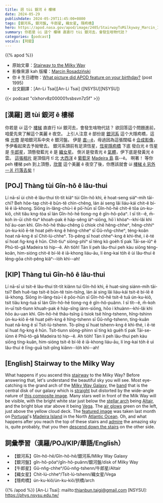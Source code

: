 ```yaml
---
title: 迵 tùi 銀河 ê 樓梯
date: 2024-05-29
publishdate: 2024-05-29T11:45:00+0800
tags: [銀河系, 銀河盤, 牛郎星, 織女星, 隱痀橋]
hero: https://apod.nasa.gov/apod/image/2405/StairwayToMilkyway_Marcin_1080_annotated.jpg
summary: 你若是 ùi 這个 樓梯 直直行 tùi 銀河去，會發生啥物代誌？ 
categories: [podcast]
vocals: [阿錕]
---
```


{{% apod %}}

- 原始文章：[Stairway to the Milky Way](https://apod.nasa.gov/apod/ap240529.html)
- 影像來源 kah 版權：[Marcin Rosadziński](https://www.instagram.com/krakow_astrophotography/)
- 你 ê 生日禮物：[What picture did APOD feature on your birthday?](https://apod.nasa.gov/apod/calendar/allyears.html) (post 1995)
- 台文翻譯：[An-Li Tsai][An-Li Tsai] ([NSYSU][NSYSU])

{{< podcast "clxhorv8z000001vsbsvn7z5f" >}}

## [漢羅] 迵 tùi 銀河 ê 樓梯
你若是 ùi 這个 [樓梯][stairway] 直直行 tùi 銀河去，會發生啥物代誌？
欲回答這个問題進前，咱愛先來了解這个美麗 ê 夜空。
上引人注意 ê 部份是 [銀河系][Milky Way Galaxy] 這个大隱痀橋，這條 [光帶][band] 是咱銀河系中央 ê 銀河盤。
伊是 [直--ê][straight]，毋過因為這張闊幅 ê [合成影像][this composite image]，予伊看起來去予拗彎去。
銀河系頭前有足濟恆星，[恆星隱痀橋][stellar arch] 下底 發白光 ê 恆星 是 [牛郎星][Altair]，頂懸發藍光 ê 是 [織女星][Vega]。
倒爿是發青光 ê [氣體][air glows]，伊下底是發黃光 ê 雲。
[這張相片][this composite image] 是頂個月 tī 北 [大西洋][Atlantic Ocean] ê [葡萄牙][Portugal] [Madeira 島][Madeira Island] 翕--ê。
啊著！
等你 peh 樓梯 peh 到上頂懸，[欣賞][admire] 這个美麗 ê 夜空了後，你應該就會 ùi [樓梯 ê 另外一爿 行落去矣][descend down the stairs]！

## [POJ] Thàng tùi Gîn-hô ê lâu-thui
Lí nā-sī ùi chit-ê lâu-thui ti̍t-ti̍t kiâⁿ tùi Gîn-hô khì, ē hoat-seng siáⁿ-mih tāi-chì?
Beh hôe-tap chit-ê būn-tê chìn-chêng, lán ài seng lâi liáu-kái chit-ê bí-lē ê iā-khong.
Siōng ín-lâng-chù-ì ê pō͘-hūn sī Gîn-hô-hē chit-ê tōa ún-ku-kiô, chit tiâu kng-tòa sī lán Gîn-hô-hē tiong-ng ê gîn-hô-pôaⁿ.
I sī ti̍t--ê, m̄-koh in-ūi chit-tiuⁿ khoah-pak ê ha̍p-sêng iáⁿ-siōng, hō͘ i khòaⁿ--khí-lâi khì hō͘ áu-oan khì.
Gîn-hô-hē thâu-chêng ū chiok chē hêng-chheⁿ, hêng-chhiⁿ ún-ku-kiô ē-té hoat pe̍h-kng ê hêng-chheⁿ sī Gû-nn̂g-chheⁿ, téng-koân hoat nâ-kng ê sī Chit-lú-chheⁿ.
Tò-pêng sī hoat chheⁿ-kng ê khì-thé, i ē-té sī hoat n̂g-kng ê hûn.
Chit-tiuⁿ siòng-phìⁿ sī téng kò goe̍h tī pak Tāi-se-iûⁿ ê Phû-tô-gâ Madeira tó hip--ê.
Ah tio̍h!
Tán lí peh lâu-thui peh kàu siōng téng-koân, him-sióng chit-ê bí-lē ê iā-khong liáu-āu, lí èng-kai to̍h ē ùi lâu-thui ê lēng-gōa chi̍t-pêng kiâⁿ--lo̍h khì--ah!

## [KIP] Thàng tuì Gîn-hô ê lâu-thui
Lí nā-sī uì tsit-ê lâu-thui ti̍t-ti̍t kiânn tuì Gîn-hô khì, ē huat-sing siánn-mih tāi-tsì?
Beh huê-tap tsit-ê būn-tê tsìn-tsîng, lán ài sing lâi liáu-kái tsit-ê bí-lē ê iā-khong.
Siōng ín-lâng-tsù-ì ê pōo-hūn sī Gîn-hô-hē tsit-ê tuā ún-ku-kiô, tsit tiâu kng-tuà sī lán Gîn-hô-hē tiong-ng ê gîn-hô-puânn.
I sī ti̍t--ê, m̄-koh in-uī tsit-tiunn khuah-pak ê ha̍p-sîng iánn-siōng, hōo i khuànn--khí-lâi khì hōo áu-uan khì.
Gîn-hô-hē thâu-tsîng ū tsiok tsē hîng-tshenn, hîng-tshinn ún-ku-kiô ē-té huat pe̍h-kng ê hîng-tshenn sī Gû-nn̂g-tshenn, tíng-kuân huat nâ-kng ê sī Tsit-lú-tshenn.
Tò-pîng sī huat tshenn-kng ê khì-thé, i ē-té sī huat n̂g-kng ê hûn.
Tsit-tiunn siòng-phìnn sī tíng kò gue̍h tī pak Tāi-se-iûnn ê Phû-tô-gâ Madeira tó hip--ê.
Ah tio̍h!
Tán lí peh lâu-thui peh kàu siōng tíng-kuân, him-sióng tsit-ê bí-lē ê iā-khong liáu-āu, lí ìng-kai to̍h ē uì lâu-thui ê līng-guā tsi̍t-pîng kiânn--lo̍h khì--ah!

## [English] Stairway to the Milky Way
What happens if you ascend this [stairway][stairway] to the Milky Way?
Before answering that, let's understand the beautiful sky you will see.
Most eye-catching is the grand arch of the [Milky Way Galaxy][Milky Way Galaxy], the [band][band] that is the central disk of our galaxy which is [straight][straight] but distorted by the wide-angle nature of [this composite image][this composite image].
Many stars well in front of the Milk Way will be visible, with the bright white star just below the [stellar arch][stellar arch] being [Altair][Altair], and the bright blue star above it being [Vega][Vega].
The [air glows][air glows] green on the left, just above the yellow cloud deck.
The [featured image][featured image] was taken last month on [Portugal][Portugal]'s [Madeira Island][Madeira Island] in the North [Atlantic Ocean][Atlantic Ocean].
Oh, and what happens after you reach the top of these stairs and [admire][admire] the amazing sky is, quite probably, that you then [descend down the stairs][descend down the stairs] on the other side.

## 詞彙學習（漢羅/POJ/KIP/華語/English）
- 【銀河系】Gîn-hô-hē/Gîn-hô-hē/銀河系/Milky Way Galaxy
- 【銀河盤】gîn-hô-pôaⁿ/gîn-hô-puânn/銀河盤/disk of Milky Way
- 【牛郎星】Gû-nn̂g-chheⁿ/Gû-nn̂g-tshenn/牛郎星/Altair
- 【織女星】Chit-lú-chheⁿ/Tsit-lú-tshenn/織女星/Vega
- 【隱痀橋】ún-ku-kiô/ún-ku-kiô/拱橋/arch

{{% /apod %}}
[An-Li Tsai]: mailto:thianbun.taigi@gmail.com
[NSYSU]: https://phys.nsysu.edu.tw/

[copyright]: https://apod.nasa.gov/apod/fap/lib/about_apod.html#srapply
[License3]: https://creativecommons.org/licenses/by/3.0/
[License2]:https://creativecommons.org/licenses/by-nc-nd/2.0/
[stairway]:https://youtu.be/xbhCPt6PZIU
[Milky Way Galaxy]:https://science.nasa.gov/resource/the-milky-way-galaxy/
[band]:https://apod.nasa.gov/apod/ap110710.html
[straight]:https://apod.nasa.gov/apod/ap230702.html
[this composite image]:https://www.instagram.com/p/C6hAjiSLuxd/
[stellar arch]:https://apod.nasa.gov/apod/ap221023.html
[Altair]:https://en.wikipedia.org/wiki/Altair
[Vega]:https://en.wikipedia.org/wiki/Vega
[air glows]:https://apod.nasa.gov/apod/ap220313.html
[featured image]:https://www.instagram.com/p/C6hAjiSLuxd/
[Portugal]:https://en.wikipedia.org/wiki/Portugal
[Madeira Island]:https://youtu.be/Y29s7aPfKeY?t=7
[Atlantic Ocean]:https://en.wikipedia.org/wiki/Atlantic_Ocean
[admire]:https://apod.nasa.gov/apod/ap040808.html
[descend down the stairs]:https://youtu.be/fDKDC_IUnOA?t=20

